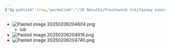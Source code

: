 ```yaml
---
{"dg-publish":true,"permalink":"/10 Notatki/Prostownik trójfazowy sześciopulsowy/","tags":["wiedza/zettel"]}
---
```


* ![Pasted image 20250206204604.png](/img/user/80%20Zasoby/Pasted%20image%2020250206204604.png)
	* lub
* ![Pasted image 20250206204616.png](/img/user/80%20Zasoby/Pasted%20image%2020250206204616.png)
* ![Pasted image 20250206204740.png](/img/user/80%20Zasoby/Pasted%20image%2020250206204740.png)